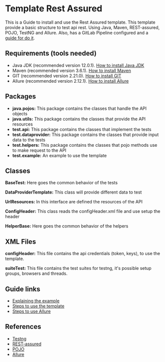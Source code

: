 # Template Rest Assured

This is a Guide to install and use the Rest Assured template. This template provide a basic structure to test api rest. 
Using Java, Maven, REST-assured, POJO, TestNG and Allure.
Also, has a GitLab Pipeline configured and a [guide for do it](docs/HowToUsePipeline.md).

Requirements (tools needed)
---
 - Java JDK (recommended version 12.0.1). [How to install Java JDK](docs/HowToInstallJavaJDK.md)
 - Maven (recommended version 3.6.1). [How to install Maven](docs/maveninstall.md)
 - GIT (recommended version 2.21.0). [How to install GIT](https://git-scm.com/downloads)
 - Allure (recommended version 2.12.1). [How to install Allure](docs/StepsToUseAllure.md)

Packages
---
 - **java.pojos:** This package contains the classes that handle the API objects
 - **java.utils:** This package contains the classes that provide the API resources
 - **test.api:** This package contains the classes that implement the tests
 - **test.dataprovider:** This package contains the classes that provide input data to the tests
 - **test.helpers:** This package contains the classes that pojo methods use to make request to the API
 - **test.example:** An example to use the template


Classes
---

**BaseTest:** Here goes the common behavior of the tests


**DataProviderTemplate:** This class will provide different data to test


**UrlResources:** In this interface are defined the resources of the API


**ConfigHeader:** This class reads the configHeader.xml file and use setup the header


**HelperBase:** Here goes the common behavior of the helpers


XML Files
---
**configHeader:** This file contains the api credentials (token, keys), to use the template.


**suiteTest:** This file contains the test suites for testng, it's possible setup groups, browsers and threads.


Guide links
---
 - [Explaining the example](docs/ExplainingTheExample.md)
 - [Steps to use the template](docs/StepsToUseTemplate.md)
 - [Steps to use Allure](docs/StepsToUseAllure.md)


References
---
 - [Testng](https://testng.org/doc/documentation-main.html)
 - [REST-assured](http://rest-assured.io/)
 - [POJO](https://en.wikipedia.org/wiki/Plain_old_Java_object)
 - [Allure](https://docs.qameta.io/allure/)